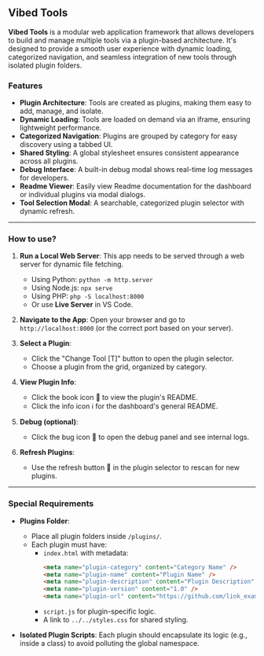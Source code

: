 ## Vibed Tools

**Vibed Tools** is a modular web application framework that allows developers to build and manage multiple tools via a plugin-based architecture. It's designed to provide a smooth user experience with dynamic loading, categorized navigation, and seamless integration of new tools through isolated plugin folders.

### Features

- **Plugin Architecture**: Tools are created as plugins, making them easy to add, manage, and isolate.
- **Dynamic Loading**: Tools are loaded on demand via an iframe, ensuring lightweight performance.
- **Categorized Navigation**: Plugins are grouped by category for easy discovery using a tabbed UI.
- **Shared Styling**: A global stylesheet ensures consistent appearance across all plugins.
- **Debug Interface**: A built-in debug modal shows real-time log messages for developers.
- **Readme Viewer**: Easily view Readme documentation for the dashboard or individual plugins via modal dialogs.
- **Tool Selection Modal**: A searchable, categorized plugin selector with dynamic refresh.

---

### How to use?

1. **Run a Local Web Server**:
   This app needs to be served through a web server for dynamic file fetching.

   - Using Python: `python -m http.server`
   - Using Node.js: `npx serve`
   - Using PHP: `php -S localhost:8000`
   - Or use **Live Server** in VS Code.

2. **Navigate to the App**:
   Open your browser and go to `http://localhost:8000` (or the correct port based on your server).

3. **Select a Plugin**:

   - Click the "Change Tool [T]" button to open the plugin selector.
   - Choose a plugin from the grid, organized by category.

4. **View Plugin Info**:

   - Click the book icon 📖 to view the plugin's README.
   - Click the info icon ℹ️ for the dashboard's general README.

5. **Debug (optional)**:

   - Click the bug icon 🐞 to open the debug panel and see internal logs.

6. **Refresh Plugins**:
   - Use the refresh button 🔄 in the plugin selector to rescan for new plugins.

---

### Special Requirements

- **Plugins Folder**:

  - Place all plugin folders inside `/plugins/`.
  - Each plugin must have:
    - `index.html` with metadata:
      ```html
      <meta name="plugin-category" content="Category Name" />
      <meta name="plugin-name" content="Plugin Name" />
      <meta name="plugin-description" content="Plugin Description" />
      <meta name="plugin-version" content="1.0" />
      <meta name="plugin-url" content="https://github.com/link_example" />
      ```
    - `script.js` for plugin-specific logic.
    - A link to `../../styles.css` for shared styling.

- **Isolated Plugin Scripts**:
  Each plugin should encapsulate its logic (e.g., inside a class) to avoid polluting the global namespace.
